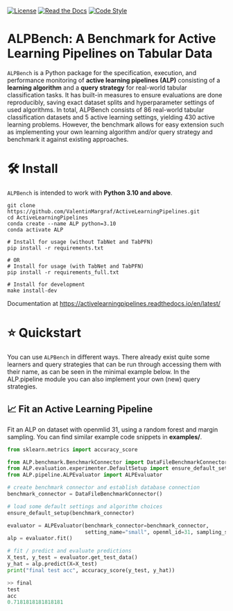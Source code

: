 [![License](https://img.shields.io/badge/License-MIT-brightgreen.svg)](https://opensource.org/licenses/MIT)
[![Read the Docs](https://readthedocs.org/projects/shapiq/badge/?version=latest)](https://activelearningpipelines.readthedocs.io/en/latest/?badge=latest)
[![Code Style](https://img.shields.io/badge/code%20style-black-000000.svg)](https://github.com/psf/black)

# ALPBench: A Benchmark for Active Learning Pipelines on Tabular Data
`ALPBench` is a Python package for the specification, execution, and performance monitoring of **active learning pipelines (ALP)** consisting of a **learning algorithm** and a **query strategy** for real-world tabular classification tasks. It has built-in measures to ensure evaluations are done reproducibly, saving exact dataset splits and hyperparameter settings of used algorithms. In total, ALPBench consists of 86 real-world tabular classification datasets and 5 active learning settings, yielding 430 active learning problems. However, the benchmark allows for easy extension such as implementing your own learning algorithm and/or query strategy and benchmark it against existing approaches.


# 🛠️ Install
`ALPBench` is intended to work with **Python 3.10 and above**.
```
git clone https://github.com/ValentinMargraf/ActiveLearningPipelines.git
cd ActiveLearningPipelines
conda create --name ALP python=3.10
conda activate ALP

# Install for usage (without TabNet and TabPFN)
pip install -r requirements.txt

# OR
# Install for usage (with TabNet and TabPFN)
pip install -r requirements_full.txt

# Install for development
make install-dev
```

Documentation at https://activelearningpipelines.readthedocs.io/en/latest/


# ⭐ Quickstart
You can use `ALPBench` in different ways. There already exist quite some learners and query strategies that can be
run through accessing them with their name, as can be seen in the minimal example below. In the ALP.pipeline module you
can also implement your own (new) query strategies.


## 📈 Fit an Active Learning Pipeline

Fit an ALP on dataset with openmlid 31, using a random forest and margin sampling. You can find similar example code snippets in
**examples/**.

```python
from sklearn.metrics import accuracy_score

from ALP.benchmark.BenchmarkConnector import DataFileBenchmarkConnector
from ALP.evaluation.experimenter.DefaultSetup import ensure_default_setup
from ALP.pipeline.ALPEvaluator import ALPEvaluator

# create benchmark connector and establish database connection
benchmark_connector = DataFileBenchmarkConnector()

# load some default settings and algorithm choices
ensure_default_setup(benchmark_connector)

evaluator = ALPEvaluator(benchmark_connector=benchmark_connector,
                         setting_name="small", openml_id=31, sampling_strategy_name="margin", learner_name="rf_gini")
alp = evaluator.fit()

# fit / predict and evaluate predictions
X_test, y_test = evaluator.get_test_data()
y_hat = alp.predict(X=X_test)
print("final test acc", accuracy_score(y_test, y_hat))

>> final
test
acc
0.7181818181818181

```

